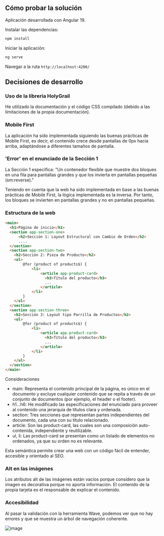## Cómo probar la solución

Aplicación desarrollada con Angular 19.

Instalar las dependencias:
```bash
npm install
```

Iniciar la aplicación:
```bash
ng serve
```

Navegar a la ruta `http://localhost:4200/`


## Decisiones de desarrollo

### Uso de la líbreria HolyGrail
He utilizado la documentación y el código CSS compilado (debido a las limitaciones de la propia documentación).

### Mobile First
La aplicación ha sido implementada siguiendo las buenas prácticas de Mobile First, es decir, el contenido crece desde pantallas de 0px hacia arriba, adaptándose a diferentes tamaños de pantalla.

### 'Error' en el enunciado de la Sección 1
La Sección 1 especifica: "Un contenedor flexible que muestre dos bloques en una fila para pantallas grandes y que los invierta en pantallas pequeñas (sm:reverse)."

Teniendo en cuenta que la web ha sido implementada en base a las buenas prácticas de Mobile First, la lógica implementada es la inversa. Por tanto, los bloques se invierten en pantallas grandes y no en pantallas pequeñas.

###  Estructura de la web
```html
<main>
  <h1>Página de inicio</h1>
  <section app-section-one>
      <h2>Sección 1: Layout Estructural con Cambio de Orden</h2>
      ....
  </section>
  <section app-section-two>
    <h2>Sección 2: Pieza de Producto</h2>
    <ul>
        @for (product of products$) {
            <li>
                <article app-product-card>
                  <h3>Título del producto</h3>
                  ...
                </article>
            </li>
        }
    </ul>
  </section>
  <section app-section-three>
    <h2>Sección 3: Layout tipo Parrilla de Productos</h2>
    <ul>
        @for (product of products$) {
            <li>
                <article app-product-card>
                  <h3>Título del producto</h3>
                  ...
                </article>
            </li>
        }
    </ul>
  </section>
</main>
```

Consideraciones
- main: Representa el contenido principal de la página, es único en el documento y excluye cualquier contenido que se repita a través de un conjunto de documentos (por ejemplo, el header o el footer).
- h1...h6: He modificado las especificaciones del enunciado para proveer al contenido una jerarquía de títulos clara y ordenada.
- section: Tres secciones que representan partes independientes del documento, cada una con su título relacionado.
- article: Son las product-card, las cuales son una composición auto-contenida, independiente y reutilizable.
- ul, li: Las product-card se presentan como un listado de elementos no ordenados, ya que su orden no es relevante.

Esta semántica permite crear una web con un código fácil de entender, accesible y orientado al SEO.

###  Alt en las imágenes

Los atributos alt de las imágenes están vacíos porque considero que la imagen es decorativa porque no aporta información. El contenido de la propia tarjeta es el responsable de explicar el contenido.

###  Accesibilidad
Al pasar la validación con la herramienta Wave, podemos ver que no hay errores y que se muestra un árbol de navegación coherente.

![image](https://github.com/user-attachments/assets/ec244fb2-4457-4a23-a8a9-d00a8d257199)

